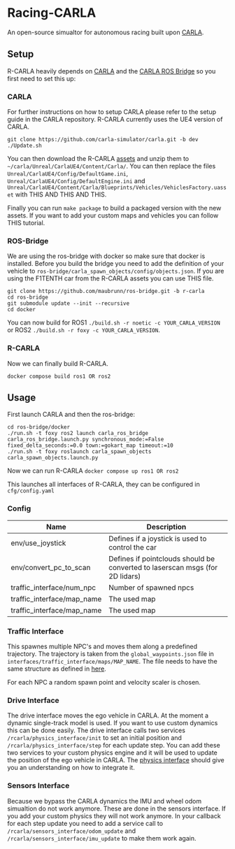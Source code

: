 # Racing-CARLA
An open-source simualtor for autonomous racing built upon [CARLA](https://github.com/carla-simulator/carla).

## Setup
R-CARLA heavily depends on [CARLA](https://github.com/carla-simulator/carla) and the [CARLA ROS Bridge](https://github.com/carla-simulator/ros-bridge.git) so you first need to set this up:

### CARLA
For further instructions on how to setup CARLA please refer to the setup guide in the CARLA repository. R-CARLA currently uses the UE4 version of CARLA.
```
git clone https://github.com/carla-simulator/carla.git -b dev
./Update.sh
```

You can then download the R-CARLA [assets](https://drive.google.com/file/d/1wUQL6IQm_-O-gAnQn7j2ZK2K7GP3NjZe/view?usp=sharing) and unzip them to `~/carla/Unreal/CarlaUE4/Content/Carla/`. You can then replace the files `Unreal/CarlaUE4/Config/DefaultGame.ini`, `Unreal/CarlaUE4/Config/DefaultEngine.ini` and `Unreal/CarlaUE4/Content/Carla/Blueprints/Vehicles/VehiclesFactory.uasset` with THIS AND THIS AND THIS. 

Finally you can run `make package` to build a packaged version with the new assets. If you want to add your custom maps and vehicles you can follow THIS tutorial.

### ROS-Bridge
We are using the ros-bridge with docker so make sure that docker is installed.
Before you build the bridge you need to add the definition of your vehicle to `ros-bridge/carla_spawn_objects/config/objects.json`. If you are using the F1TENTH car from the R-CARLA assets you can use THIS file.

```
git clone https://github.com/maubrunn/ros-bridge.git -b r-carla
cd ros-bridge
git submodule update --init --recursive
cd docker
```
You can now build for ROS1 `./build.sh -r noetic -c YOUR_CARLA_VERSION` or ROS2 `./build.sh -r foxy -c YOUR_CARLA_VERSION`.

### R-CARLA
Now we can finally build R-CARLA. 
```
docker compose build ros1 OR ros2
```

## Usage
First launch CARLA and then the ros-bridge:
```
cd ros-bridge/docker
./run.sh -t foxy ros2 launch carla_ros_bridge carla_ros_bridge.launch.py synchronous_mode:=False fixed_delta_seconds:=0.0 town:=gokart_map timeout:=10
./run.sh -t foxy roslaunch carla_spawn_objects carla_spawn_objects.launch.py
```

Now we can run R-CARLA `docker compose up ros1 OR ros2`

This launches all interfaces of R-CARLA, they can be configured in `cfg/config.yaml`

### Config

| Name      | Description |
| ----------- | ----------- |
| env/use_joystick      | Defines if a joystick is used to control the car  |
| env/convert_pc_to_scan| Defines if pointclouds should be converted to laserscan msgs (for 2D lidars)|
| traffic_interface/num_npc        | Number of spawned npcs |
| traffic_interface/map_name        | The used map |
| traffic_interface/map_name        | The used map |



### Traffic Interface
This spawnes multiple NPC's and moves them along a predefined trajectory. The trajectory is taken from the `global_waypoints.json` file in `interfaces/traffic_interface/maps/MAP_NAME`. The file needs to have the same structure as defined in [here](https://github.com/TUMFTM/global_racetrajectory_optimization).

For each NPC a random spawn point and velocity scaler is chosen.

### Drive Interface
The drive interface moves the ego vehicle in CARLA. At the moment a dynamic single-track model is used. If you want to use custom dynamics this can be done easily. The drive interface calls two services `/rcarla/physics_interface/init` to set an initial position and `/rcarla/physics_interface/step` for each update step. You can add these two services to your custom physics engine and it will be used to update the position of the ego vehicle in CARLA. The [physics interface](interfaces/drive_interface/src/drive_interface/physics_interface.py) should give you an understanding on how to integrate it.

### Sensors Interface
Because we bypass the CARLA dynamics the IMU and wheel odom simualtion do not work anymore. These are done in the sensors interface. If you add your custom physics they will not work anymore. In your callback for each step update you need to add a service call to `/rcarla/sensors_interface/odom_update` and `/rcarla/sensors_interface/imu_update` to make them work again.
